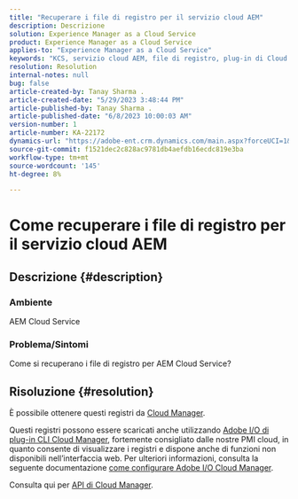 ```yaml
---
title: "Recuperare i file di registro per il servizio cloud AEM"
description: Descrizione
solution: Experience Manager as a Cloud Service
product: Experience Manager as a Cloud Service
applies-to: "Experience Manager as a Cloud Service"
keywords: "KCS, servizio cloud AEM, file di registro, plug-in di Cloud Manager"
resolution: Resolution
internal-notes: null
bug: false
article-created-by: Tanay Sharma .
article-created-date: "5/29/2023 3:48:44 PM"
article-published-by: Tanay Sharma .
article-published-date: "6/8/2023 10:00:03 AM"
version-number: 1
article-number: KA-22172
dynamics-url: "https://adobe-ent.crm.dynamics.com/main.aspx?forceUCI=1&pagetype=entityrecord&etn=knowledgearticle&id=7a075947-38fe-ed11-8f6e-6045bd006b3d"
source-git-commit: f1521dec2c828ac9781db4aefdb16ecdc819e3ba
workflow-type: tm+mt
source-wordcount: '145'
ht-degree: 8%

---
```


# Come recuperare i file di registro per il servizio cloud AEM

## Descrizione {#description}


### <b>Ambiente</b>

AEM Cloud Service



### <b>Problema/Sintomi</b>

Come si recuperano i file di registro per AEM Cloud Service?




## Risoluzione {#resolution}


È possibile ottenere questi registri da [Cloud Manager](https://experienceleague.adobe.com/docs/experience-manager-cloud-service/content/implementing/using-cloud-manager/manage-logs.html?lang=en).

Questi registri possono essere scaricati anche utilizzando [Adobe I/O di plug-in CLI Cloud Manager](https://github.com/adobe/aio-cli-plugin-cloudmanager), fortemente consigliato dalle nostre PMI cloud, in quanto consente di visualizzare i registri e dispone anche di funzioni non disponibili nell’interfaccia web. Per ulteriori informazioni, consulta la seguente documentazione [come configurare Adobe I/O Cloud Manager](https://experienceleaguecommunities.adobe.com/t5/adobe-experience-manager/setting-up-adobe-i-o-cli-for-cloud-manager-aem-community-blog/m-p/380156).

Consulta qui per [API di Cloud Manager](https://developer.adobe.com/experience-cloud/cloud-manager/reference/api/#operation/getEnvironmentLogs).
